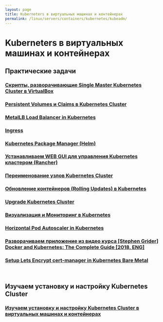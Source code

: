 ```yaml
---
layout: page
title: Kuberneters в виртуальных машинах и контейнерах
permalink: /linux/servers/containers/kubernetes/kubeadm/
---
```


# Kuberneters в виртуальных машинах и контейнерах

## Практические задачи

### [Скрипты, разворачивающие Single Master Kubernetes Cluster в VirtualBox](/linux/servers/containers/kubernetes/kubeadm/prepared-cluster/)

### [Persistent Volumes и Claims в Kubernetes Cluster](/linux/servers/containers/kubernetes/kubeadm/persistence/)

### [MetalLB Load Balancer in Kubernetes](/linux/servers/containers/kubernetes/kubeadm/metal-load-balancer/)

### [Ingress](/linux/servers/containers/kubernetes/kubeadm/ingress/)

### [Kubernetes Package Manager (Helm)](/linux/servers/containers/kubernetes/kubeadm/heml/)

### [Устанавливаем WEB GUI для управления Kubernetes кластером (Rancher)](/linux/servers/containers/kubernetes/kubeadm/gui/rancher/)

### [Переименование узлов Kubernetes Cluster](/linux/servers/containers/kubernetes/kubeadm/renaming-kubernetes-nodes/)

### [Обновление контейнеров (Rolling Updates) в Kubernetes](/linux/servers/containers/kubernetes/kubeadm/rolling-updates/)

### [Upgrade Kubernetes Cluster](/linux/servers/containers/kubernetes/kubeadm/upgrade-kubernetes-cluster/)

### [Визуализация и Мониторинг в Kubernetes](/linux/servers/containers/kubernetes/kubeadm/monitoring/)

### [Horizontal Pod Autoscaler in Kubernetes](/linux/servers/containers/kubernetes/kubeadm/horizontal-pod-autoscaler/)

### [Разворачиваем приложение из видео курса [Stephen Grider] Docker and Kubernetes: The Complete Guide [2018, ENG]](/linux/servers/containers/kubernetes/kubeadm/grider-multi-pod-app/)

### [Setup Lets Encrypt cert-manager in Kubernetes Bare Metal](/linux/servers/containers/kubernetes/kubeadm/lets-encrypt/)

<br/>

## Изучаем установку и настройку Kubernetes Cluster

### [Изучаем установку и настройку Kubernetes Cluster в виртуальных машинах и контейнерах](/linux/servers/containers/kubernetes/kubeadm/install/)
